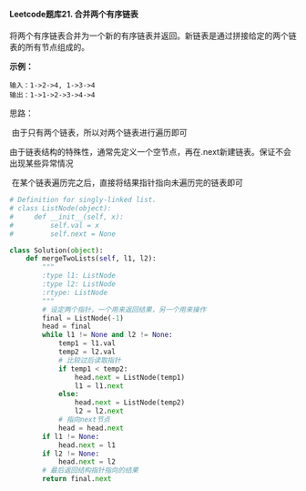 #### Leetcode题库21. 合并两个有序链表

将两个有序链表合并为一个新的有序链表并返回。新链表是通过拼接给定的两个链表的所有节点组成的。 

**示例：**

```
输入：1->2->4, 1->3->4
输出：1->1->2->3->4->4
```

思路：

​	由于只有两个链表，所以对两个链表进行遍历即可

​	由于链表结构的特殊性，通常先定义一个空节点，再在.next新建链表。保证不会出现某些异常情况

​	在某个链表遍历完之后，直接将结果指针指向未遍历完的链表即可

```python
# Definition for singly-linked list.
# class ListNode(object):
#     def __init__(self, x):
#         self.val = x
#         self.next = None

class Solution(object):
    def mergeTwoLists(self, l1, l2):
        """
        :type l1: ListNode
        :type l2: ListNode
        :rtype: ListNode
        """
        # 设定两个指针，一个用来返回结果，另一个用来操作
        final = ListNode(-1)
        head = final
        while l1 != None and l2 != None:
            temp1 = l1.val
            temp2 = l2.val
            # 比较过后读取指针
			if temp1 < temp2:
                head.next = ListNode(temp1)
                l1 = l1.next
            else:
                head.next = ListNode(temp2)
                l2 = l2.next
            # 指向next节点
            head = head.next
        if l1 != None:
            head.next = l1
        if l2 != None:
            head.next = l2
        # 最后返回结构指针指向的结果
        return final.next
        
```
